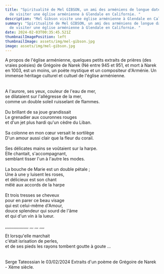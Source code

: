 ```yaml
---
title: "Spiritualité de Mel GIBSON, un ami des arméniens de longue date, vient
  de visiter une église arménienne à Glendale en Californie. "
description: "Mel Gibson visite une église arménienne à Glendale en Californie "
summary: "Spiritualité de Mel GIBSON, un ami des arméniens de longue date, vient
  de visiter une église arménienne à Glendale en Californie. "
date: 2024-02-03T00:35:45.521Z
thumbnailImagePosition: left
thumbnailImage: assets/img/mel-gibson.jpg
image: assets/img/mel-gibson.jpg
---
```

A propos de l'église arménienne, quelques petits extraits de prières (des vraies poésies) de Grégoire de Narek (Né entre 945 et 951, et mort à Narek en 1003, est un moins, un poète mystique et un compositeur d'Arménie. Un immense héritage culturel et cultuel de l'église arménienne.\
\
\
A l'aurore, ses yeux, couleur de l'eau de mer,\
se dilataient sur l'allégresse de la mer,\
comme un double soleil ruisselant de flammes.\
\
Du brillant de sa joue grandissait\
Le grenadier aux couronnes rouges\
et d'un jet plus hardi qu'un cèdre du Liban.\
\
Sa colonne en mon cœur versait le sortilège\
D'un amour aussi clair que la fleur du corail.\
\
Ses délicates mains se voûtaient sur la harpe.\
Elle chantait, s'accompagnant,\
semblant tisser l'un à l'autre les modes.\
\
La bouche de Marie est un double pétale ;\
Une à une y luisent les roses,\
et délicieux est son chant\
mêlé aux accords de la harpe\
\
Et trois tresses se cheveux\
pour en parer ce beau visage\
qui est celui-même d'Amour,\
douce splendeur qui sourd de l'âme\
et qui d'un vin à la lueur.\
\
,,,,,,,,,,,,,,,,,,, ,,, ,,, ,,,,

Et lorsqu'elle marchait\
c'était isrisation de perles,\
et de ses pieds les rayons tombent goutte à goute …\
\
\
Serge Tateossian le 03/02/2024 Extraits d'un poème de Grégoire de Narek - Xème siècle.